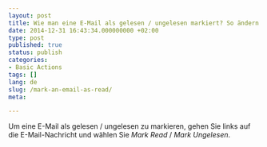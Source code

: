 ```yaml
---
layout: post
title: Wie man eine E-Mail als gelesen / ungelesen markiert? So ändern Sie den Status der Nachricht?
date: 2014-12-31 16:43:34.000000000 +02:00
type: post
published: true
status: publish
categories:
- Basic Actions
tags: []
lang: de
slug: /mark-an-email-as-read/
meta:

---
```

Um eine E-Mail als gelesen / ungelesen zu markieren, gehen Sie links auf die E-Mail-Nachricht und wählen Sie *Mark Read* / *Mark Ungelesen*.
